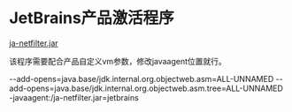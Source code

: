 # JetBrains产品激活程序

[ja-netfilter.jar](static/ja-netfilter.jar)

该程序需要配合产品自定义vm参数，修改javaagent位置就行。

--add-opens=java.base/jdk.internal.org.objectweb.asm=ALL-UNNAMED
--add-opens=java.base/jdk.internal.org.objectweb.asm.tree=ALL-UNNAMED
-javaagent:/ja-netfilter.jar=jetbrains
